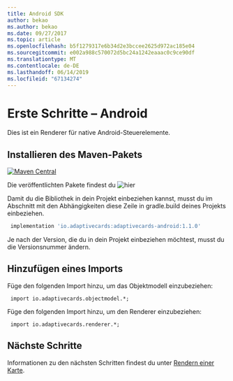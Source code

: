 ```yaml
---
title: Android SDK
author: bekao
ms.author: bekao
ms.date: 09/27/2017
ms.topic: article
ms.openlocfilehash: b5f1279317e6b34d2e3bccee2625d972ac185e04
ms.sourcegitcommit: e002a988c570072d5bc24a1242eaaac0c9ce90df
ms.translationtype: MT
ms.contentlocale: de-DE
ms.lasthandoff: 06/14/2019
ms.locfileid: "67134274"
---
```

# <a name="getting-started---android"></a>Erste Schritte – Android

Dies ist ein Renderer für native Android-Steuerelemente.

## <a name="install-maven-package"></a>Installieren des Maven-Pakets

[![Maven Central](https://img.shields.io/maven-central/v/io.adaptivecards/adaptivecards-android.svg)](https://search.maven.org/#search%7Cga%7C1%7Ca%3A%22adaptivecards-android%22)

Die veröffentlichten Pakete findest du ![hier](https://search.maven.org/search?q=g:io.adaptivecards)

Damit du die Bibliothek in dein Projekt einbeziehen kannst, musst du im Abschnitt mit den Abhängigkeiten diese Zeile in gradle.build deines Projekts einbeziehen.

```build.gradle
 implementation 'io.adaptivecards:adaptivecards-android:1.1.0'
```
Je nach der Version, die du in dein Projekt einbeziehen möchtest, musst du die Versionsnummer ändern.

## <a name="add-import"></a>Hinzufügen eines Imports

Füge den folgenden Import hinzu, um das Objektmodell einzubeziehen:

```
 import io.adaptivecards.objectmodel.*;
```

Füge den folgenden Import hinzu, um den Renderer einzubeziehen:

```
 import io.adaptivecards.renderer.*;
```

## <a name="next-steps"></a>Nächste Schritte

Informationen zu den nächsten Schritten findest du unter [Rendern einer Karte](render-a-card.md).
